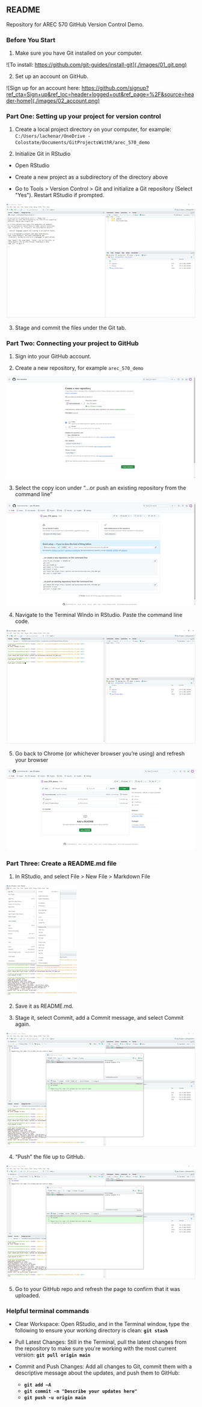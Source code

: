 ## README

Repository for AREC 570 GitHub Version Control Demo.

### Before You Start

1. Make sure you have Git installed on your computer.

![To install: https://github.com/git-guides/install-git](./images/01_git.png)
<br>

2. Set up an account on GitHub.

![Sign up for an account here: https://github.com/signup?ref_cta=Sign+up&ref_loc=header+logged+out&ref_page=%2F&source=header-home](./images/02_account.png)
<br>


### Part One: Setting up your project for version control

1. Create a local project directory on your computer, for example: `C:/Users/lachenar/OneDrive - Colostate/Documents/GitProjectsWithR/arec_570_demo`


2. Initialize Git in RStudio

- Open RStudio

- Create a new project as a subdirectory of the directory above

- Go to Tools > Version Control > Git and initialize a Git repository (Select "Yes"). Restart RStudio if prompted.

![You’ll now see a tab for Git (woohoo!)](./images/03_git_tab.png)
<br>

3. Stage and commit the files under the Git tab. 


### Part Two: Connecting your project to GitHub

1. Sign into your GitHub account.

2. Create a new repository, for example `arec_570_demo`

![We will paste these into the Terminal window in RStudio](./images/04_new_repo.png)
<br>

3. Select the copy icon under “…or push an existing repository from the command line” 

![We will paste these into the Terminal window in RStudio](./images/05_command_line.png)
<br>

4. Navigate to the Terminal Windo in RStudio. Paste the command line code.

![Press the 'Enter' key to execute](./images/06_terminal_window.png)
<br>

5. Go back to Chrome (or whichever browser you’re using) and refresh your browser

![You should see something that looks like what you see in RStudio](./images/07_chrome_refresh.png)
<br>


### Part Three: Create a README.md file

1. In RStudio, and select File > New File > Markdown File

![Select Markdown File (not R Markdown...)](./images/08_markdown.png)
<br>

2. Save it as README.md.

3. Stage it, select Commit, add a Commit message, and select Commit again.

![This will save it to the local repository](./images/09_commit_readme.png)
<br>

4. “Push” the file up to GitHub. 

![This will sync the local files with the remote repository](./images/09_commit_readme.png)
<br>

5. Go to your GitHub repo and refresh the page to confirm that it was uploaded.


### Helpful terminal commands

- Clear Workspace: Open RStudio, and in the Terminal window, type the following to ensure your working directory is clean:  **`git stash`**

- Pull Latest Changes: Still in the Terminal, pull the latest changes from the repository to make sure you're working with the most current version:  **`git pull origin main`**

- Commit and Push Changes: Add all changes to Git, commit them with a descriptive message about the updates, and push them to GitHub:
  - **`git add –A`** 
  - **`git commit -m "Describe your updates here"`**
  - **`git push -u origin main`**
